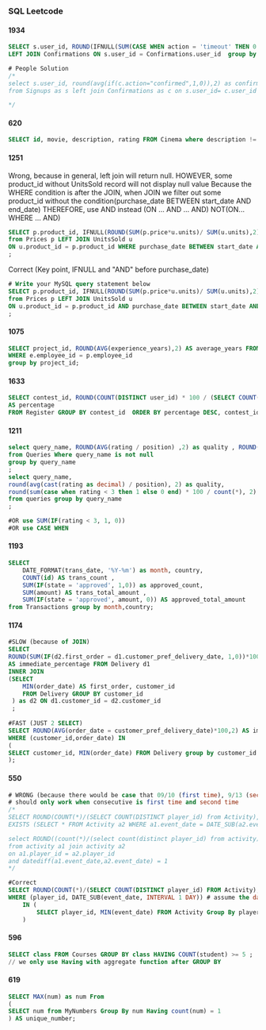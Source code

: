 ### SQL Leetcode
#### 1934 
~~~~sql
SELECT s.user_id, ROUND(IFNULL(SUM(CASE WHEN action = 'timeout' THEN 0 WHEN action = 'confirmed' THEN 1 END)/ COUNT(action),0),2) AS confirmation_rate from Signups AS s
LEFT JOIN Confirmations ON s.user_id = Confirmations.user_id  group by s.user_id;

# People Solution
/*
select s.user_id, round(avg(if(c.action="confirmed",1,0)),2) as confirmation_rate
from Signups as s left join Confirmations as c on s.user_id= c.user_id group by user_id;

*/
~~~~


#### 620 
~~~~sql 
SELECT id, movie, description, rating FROM Cinema where description != 'boring' AND mod(id,2) = 1 order by rating desc;
~~~~

#### 1251
Wrong, because in general, left join will return null. HOWEVER, some product_id without UnitsSold record will not display null value
Because the WHERE condition is after the JOIN, when JOIN we filter out some product_id without the condition(purchase_date BETWEEN start_date AND end_date)
THEREFORE, use AND instead (ON ... AND ... AND)  NOT(ON... WHERE ... AND)

~~~~sql
SELECT p.product_id, IFNULL(ROUND(SUM(p.price*u.units)/ SUM(u.units),2),0) AS average_price 
from Prices p LEFT JOIN UnitsSold u 
ON u.product_id = p.product_id WHERE purchase_date BETWEEN start_date AND end_date GROUP BY p.product_id
;
~~~~
Correct (Key point, IFNULL and "AND" before purchase_date)
~~~~sql 
# Write your MySQL query statement below
SELECT p.product_id, IFNULL(ROUND(SUM(p.price*u.units)/ SUM(u.units),2),0) AS average_price 
from Prices p LEFT JOIN UnitsSold u 
ON u.product_id = p.product_id AND purchase_date BETWEEN start_date AND end_date GROUP BY p.product_id
;
~~~~

#### 1075
~~~~sql 
SELECT project_id, ROUND(AVG(experience_years),2) AS average_years FROM Employee e, Project p 
WHERE e.employee_id = p.employee_id
group by project_id;
~~~~

#### 1633
~~~~sql 
SELECT contest_id, ROUND(COUNT(DISTINCT user_id) * 100 / (SELECT COUNT(user_id) FROM Users),2) 
AS percentage
FROM Register GROUP BY contest_id  ORDER BY percentage DESC, contest_id;
~~~~


#### 1211
~~~~sql 
select query_name, ROUND(AVG(rating / position) ,2) as quality , ROUND(AVG( rating < 3)*100,2) as poor_query_percentage 
from Queries Where query_name is not null
group by query_name 
;
select query_name,
round(avg(cast(rating as decimal) / position), 2) as quality,
round(sum(case when rating < 3 then 1 else 0 end) * 100 / count(*), 2) as poor_query_percentage
from queries group by query_name
;

#OR use SUM(IF(rating < 3, 1, 0)) 
#OR use CASE WHEN
~~~~

#### 1193
~~~~sql
SELECT 
    DATE_FORMAT(trans_date, '%Y-%m') as month, country, 
    COUNT(id) AS trans_count , 
    SUM(IF(state = 'approved', 1,0)) as approved_count,
    SUM(amount) AS trans_total_amount ,
    SUM(IF(state = 'approved', amount, 0)) AS approved_total_amount 
from Transactions group by month,country; 
~~~~
#### 1174
~~~~sql
#SLOW (because of JOIN)
SELECT
ROUND(SUM(IF(d2.first_order = d1.customer_pref_delivery_date, 1,0))*100/COUNT(DISTINCT d1.customer_id),2)
AS immediate_percentage FROM Delivery d1
INNER JOIN
(SELECT 
    MIN(order_date) AS first_order, customer_id
    FROM Delivery GROUP BY customer_id
 ) as d2 ON d1.customer_id = d2.customer_id 
 ;
 
#FAST (JUST 2 SELECT)
SELECT ROUND(AVG(order_date = customer_pref_delivery_date)*100,2) AS immediate_percentage FROM Delivery
WHERE (customer_id,order_date) IN
(
SELECT customer_id, MIN(order_date) FROM Delivery group by customer_id
); 
~~~~

#### 550
~~~~sql
# WRONG (because there would be case that 09/10 (first time), 9/13 (second time) and 9/14(third time), but you calculate it
# should only work when consecutive is first time and second time
/*
SELECT ROUND(COUNT(*)/(SELECT COUNT(DISTINCT player_id) from Activity),2) AS fraction from Activity a1 WHERE 
EXISTS (SELECT * FROM Activity a2 WHERE a1.event_date = DATE_SUB(a2.event_date, INTERVAL 1 DAY) AND a1.player_id = a2.player_id)

select ROUND((count(*)/(select count(distinct player_id) from activity)),2) as fraction
from activity a1 join activity a2
on a1.player_id = a2.player_id
and datediff(a1.event_date,a2.event_date) = 1
*/

#Correct
SELECT ROUND(COUNT(*)/(SELECT COUNT(DISTINCT player_id) FROM Activity),2) AS fraction FROM Activity
WHERE (player_id, DATE_SUB(event_date, INTERVAL 1 DAY)) # assume the date is second time and -1 , it should match first time when consecutive 
    IN (
        SELECT player_id, MIN(event_date) FROM Activity Group By player_id #Get the Min date so it must be the first time
    )

~~~~

#### 596
~~~~sql
SELECT class FROM Courses GROUP BY class HAVING COUNT(student) >= 5 ; 
// we only use Having with aggregate function after GROUP BY
~~~~

#### 619
~~~~sql 
SELECT MAX(num) as num From
(
SELECT num from MyNumbers Group By num Having count(num) = 1
) AS unique_number;
~~~~